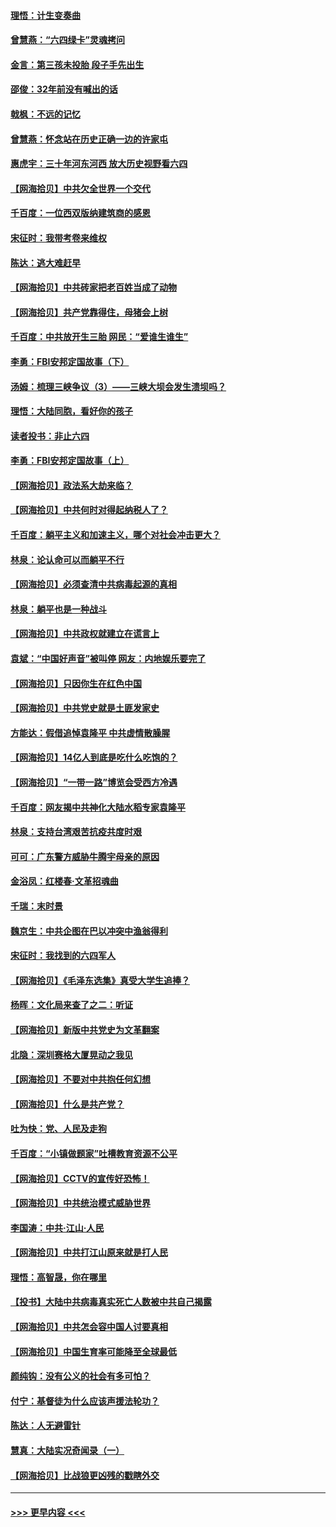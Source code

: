 #### [理悟：计生变奏曲](../pages/nsc993/n13000414.md?t=06051401) 
#### [曾慧燕：“六四绿卡”灵魂拷问](../pages/nsc993/n13000277.md?t=06051401) 
#### [金言：第三孩未投胎 段子手先出生](../pages/nsc993/n13000215.md?t=06051401) 
#### [邵俊：32年前没有喊出的话](../pages/nsc993/n13000181.md?t=06051401) 
#### [戟枫：不远的记忆](../pages/nsc993/n13000121.md?t=06051401) 
#### [曾慧燕：怀念站在历史正确一边的许家屯](../pages/nsc993/n13000073.md?t=06051401) 
#### [惠虎宇：三十年河东河西 放大历史视野看六四](../pages/nsc993/n13000018.md?t=06051401) 
#### [【网海拾贝】中共欠全世界一个交代](../pages/nsc993/n12998706.md?t=06051401) 
#### [千百度：一位西双版纳建筑商的感恩](../pages/nsc993/n12998487.md?t=06051401) 
#### [宋征时：我带考卷来维权](../pages/nsc993/n12994088.md?t=06051401) 
#### [陈达：逃大难赶早](../pages/nsc993/n12993569.md?t=06051401) 
#### [【网海拾贝】中共砖家把老百姓当成了动物](../pages/nsc993/n12993483.md?t=06051401) 
#### [【网海拾贝】共产党靠得住，母猪会上树](../pages/nsc993/n12990730.md?t=06051401) 
#### [千百度：中共放开生三胎 网民：“爱谁生谁生”](../pages/nsc993/n12990644.md?t=06051401) 
#### [李勇：FBI安邦定国故事（下）](../pages/nsc993/n12987854.md?t=06051401) 
#### [汤姆：梳理三峡争议（3）——三峡大坝会发生溃坝吗？](../pages/nsc993/n12989806.md?t=06051401) 
#### [理悟：大陆同胞，看好你的孩子](../pages/nsc993/n12989778.md?t=06051401) 
#### [读者投书：非止六四](../pages/nsc993/n12989673.md?t=06051401) 
#### [李勇：FBI安邦定国故事（上）](../pages/nsc993/n12987749.md?t=06051401) 
#### [【网海拾贝】政法系大劫来临？](../pages/nsc993/n12987596.md?t=06051401) 
#### [【网海拾贝】中共何时对得起纳税人了？](../pages/nsc993/n12985578.md?t=06051401) 
#### [千百度：躺平主义和加速主义，哪个对社会冲击更大？](../pages/nsc993/n12985512.md?t=06051401) 
#### [林泉：论认命可以而躺平不行](../pages/nsc993/n12985505.md?t=06051401) 
#### [【网海拾贝】必须查清中共病毒起源的真相](../pages/nsc993/n12984276.md?t=06051401) 
#### [林泉：躺平也是一种战斗](../pages/nsc993/n12984194.md?t=06051401) 
#### [【网海拾贝】中共政权就建立在谎言上](../pages/nsc993/n12981880.md?t=06051401) 
#### [袁斌：“中国好声音”被叫停 网友：内地娱乐要完了](../pages/nsc993/n12981826.md?t=06051401) 
#### [【网海拾贝】只因你生在红色中国](../pages/nsc993/n12979096.md?t=06051401) 
#### [【网海拾贝】中共党史就是土匪发家史](../pages/nsc993/n12976478.md?t=06051401) 
#### [方能达：假借追悼袁隆平 中共虚情散臊腥](../pages/nsc993/n12976396.md?t=06051401) 
#### [【网海拾贝】14亿人到底是吃什么吃饱的？](../pages/nsc993/n12974125.md?t=06051401) 
#### [【网海拾贝】“一带一路”博览会受西方冷遇](../pages/nsc993/n12971787.md?t=06051401) 
#### [千百度：网友揭中共神化大陆水稻专家袁隆平](../pages/nsc993/n12971733.md?t=06051401) 
#### [林泉：支持台湾艰苦抗疫共度时艰](../pages/nsc993/n12971350.md?t=06051401) 
#### [可可：广东警方威胁牛腾宇母亲的原因](../pages/nsc993/n12971100.md?t=06051401) 
#### [金浴凤：红楼春·文革招魂曲](../pages/nsc993/n12970354.md?t=06051401) 
#### [千瑞：末时景](../pages/nsc993/n12970337.md?t=06051401) 
#### [魏京生：中共企图在巴以冲突中渔翁得利](../pages/nsc993/n12970286.md?t=06051401) 
#### [宋征时：我找到的六四军人](../pages/nsc993/n12970213.md?t=06051401) 
#### [【网海拾贝】《毛泽东选集》真受大学生追捧？](../pages/nsc993/n12968779.md?t=06051401) 
#### [杨晖：文化局来查了之二：听证](../pages/nsc993/n12966528.md?t=06051401) 
#### [【网海拾贝】新版中共党史为文革翻案](../pages/nsc993/n12967526.md?t=06051401) 
#### [北隐：深圳赛格大厦晃动之我见](../pages/nsc993/n12967393.md?t=06051401) 
#### [【网海拾贝】不要对中共抱任何幻想](../pages/nsc993/n12965222.md?t=06051401) 
#### [【网海拾贝】什么是共产党？](../pages/nsc993/n12962781.md?t=06051401) 
#### [吐为快：党、人民及走狗](../pages/nsc993/n12962747.md?t=06051401) 
#### [千百度：“小镇做题家”吐槽教育资源不公平](../pages/nsc993/n12962705.md?t=06051401) 
#### [【网海拾贝】CCTV的宣传好恐怖！](../pages/nsc993/n12959984.md?t=06051401) 
#### [【网海拾贝】中共统治模式威胁世界](../pages/nsc993/n12957622.md?t=06051401) 
#### [李国涛：中共‧江山‧人民](../pages/nsc993/n12957502.md?t=06051401) 
#### [【网海拾贝】中共打江山原来就是打人民](../pages/nsc993/n12954345.md?t=06051401) 
#### [理悟：高智晟，你在哪里](../pages/nsc993/n12953115.md?t=06051401) 
#### [【投书】大陆中共病毒真实死亡人数被中共自己揭露](../pages/nsc993/n12953050.md?t=06051401) 
#### [【网海拾贝】中共怎会容中国人讨要真相](../pages/nsc993/n12952161.md?t=06051401) 
#### [【网海拾贝】中国生育率可能降至全球最低](../pages/nsc993/n12948793.md?t=06051401) 
#### [颜纯钩：没有公义的社会有多可怕？](../pages/nsc993/n12947626.md?t=06051401) 
#### [付宁：基督徒为什么应该声援法轮功？](../pages/nsc993/n12947233.md?t=06051401) 
#### [陈达：人无避雷针](../pages/nsc993/n12947098.md?t=06051401) 
#### [慧真：大陆实况奇闻录（一）](../pages/nsc993/n12945811.md?t=06051401) 
#### [【网海拾贝】比战狼更凶残的戳瞎外交](../pages/nsc993/n12945717.md?t=06051401) 

----
#### [ >>> 更早内容 <<< ](../indexes/nsc993-earlier.md)
